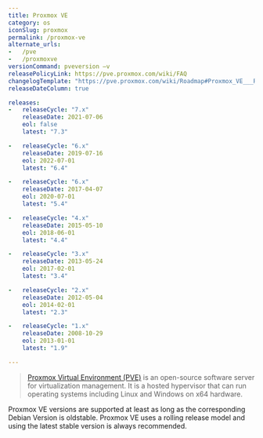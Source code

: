 ```yaml
---
title: Proxmox VE
category: os
iconSlug: proxmox
permalink: /proxmox-ve
alternate_urls:
-   /pve
-   /proxmoxve
versionCommand: pveversion –v
releasePolicyLink: https://pve.proxmox.com/wiki/FAQ
changelogTemplate: "https://pve.proxmox.com/wiki/Roadmap#Proxmox_VE___RELEASE_CYCLE__"
releaseDateColumn: true

releases:
-   releaseCycle: "7.x"
    releaseDate: 2021-07-06
    eol: false
    latest: "7.3"

-   releaseCycle: "6.x"
    releaseDate: 2019-07-16
    eol: 2022-07-01
    latest: "6.4"

-   releaseCycle: "6.x"
    releaseDate: 2017-04-07
    eol: 2020-07-01
    latest: "5.4"

-   releaseCycle: "4.x"
    releaseDate: 2015-05-10
    eol: 2018-06-01
    latest: "4.4"

-   releaseCycle: "3.x"
    releaseDate: 2013-05-24
    eol: 2017-02-01
    latest: "3.4"

-   releaseCycle: "2.x"
    releaseDate: 2012-05-04
    eol: 2014-02-01
    latest: "2.3"

-   releaseCycle: "1.x"
    releaseDate: 2008-10-29
    eol: 2013-01-01
    latest: "1.9"

---
```


> [Proxmox Virtual Environment (PVE)](https://www.proxmox.com/en/proxmox-ve) is an open-source
> software server for virtualization management. It is a hosted hypervisor that can run operating
> systems including Linux and Windows on x64 hardware.

Proxmox VE versions are supported at least as long as the corresponding Debian Version is oldstable.
Proxmox VE uses a rolling release model and using the latest stable version is always recommended.
